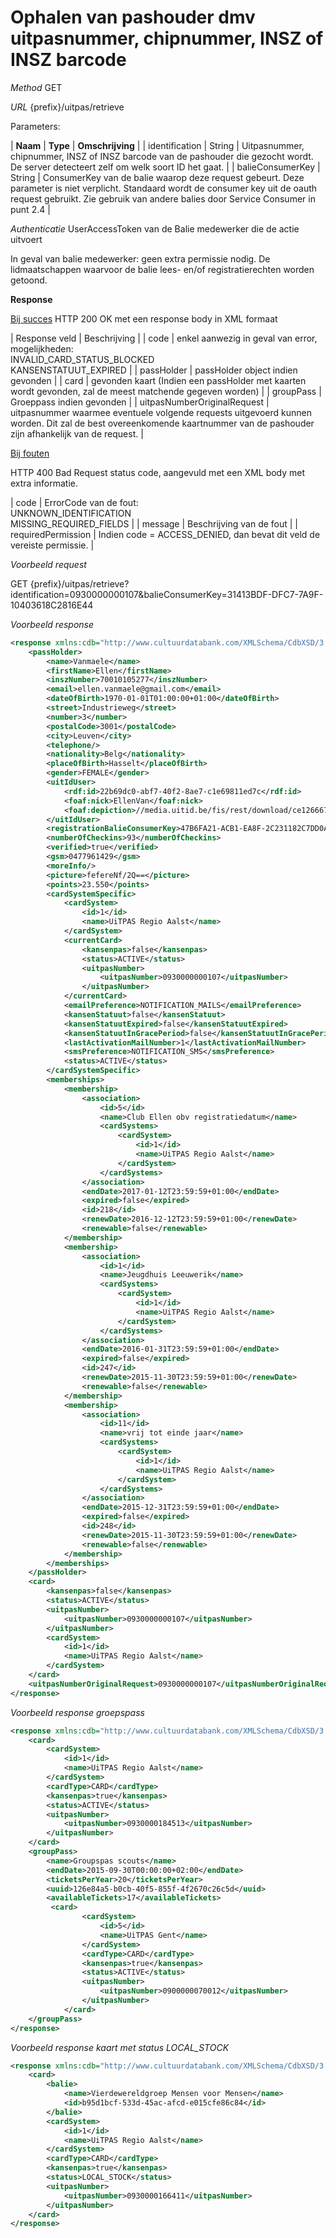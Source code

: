 ---
---

# Ophalen van pashouder dmv uitpasnummer, chipnummer, INSZ of INSZ barcode

_Method_
GET

_URL_
{prefix}/uitpas/retrieve

Parameters:

| **Naam** | **Type** | **Omschrijving** |
| identification | String | Uitpasnummer, chipnummer, INSZ of INSZ barcode van de pashouder die gezocht wordt. De server detecteert zelf om welk soort ID het gaat. |
| balieConsumerKey | String | ConsumerKey van de balie waarop deze request gebeurt. Deze parameter is niet verplicht. Standaard wordt de consumer key uit de oauth request gebruikt. Zie gebruik van andere balies door Service Consumer in punt 2.4 |

_Authenticatie_
UserAccessToken van de Balie medewerker die de actie uitvoert

In geval van balie medewerker: geen extra permissie nodig.
De lidmaatschappen waarvoor de balie lees- en/of registratierechten worden getoond.

**Response**

<u>Bij succes</u>
HTTP 200 OK met een response body in XML formaat

| Response veld | Beschrijving |
| code | enkel aanwezig in geval van error, mogelijkheden:<br>INVALID_CARD_STATUS_BLOCKED<br>KANSENSTATUUT_EXPIRED |
| passHolder | passHolder object indien gevonden |
| card | gevonden kaart (Indien een passHolder met kaarten wordt gevonden, zal de meest matchende gegeven worden) |
| groupPass | Groeppass indien gevonden |
| uitpasNumberOriginalRequest | uitpasnummer waarmee eventuele volgende requests uitgevoerd kunnen worden. Dit zal de best overeenkomende kaartnummer van de pashouder zijn afhankelijk van de request. |

<u>Bij fouten</u>

HTTP 400 Bad Request status code, aangevuld met een XML body met extra informatie.

| code | ErrorCode van de fout:<br>UNKNOWN_IDENTIFICATION<br>MISSING_REQUIRED_FIELDS |
| message | Beschrijving van de fout |
| requiredPermission | Indien code = ACCESS_DENIED, dan bevat dit veld de vereiste permissie. |

_Voorbeeld request_

GET {prefix}/uitpas/retrieve?identification=0930000000107&balieConsumerKey=31413BDF-DFC7-7A9F-10403618C2816E44

_Voorbeeld response_


~~~xml
<response xmlns:cdb="http://www.cultuurdatabank.com/XMLSchema/CdbXSD/3.1/FINAL" xmlns:foaf="http://xmlns.com/foaf/0.1/" xmlns:geo="http://www.w3.org/2003/01/geo/wgs84_pos#" xmlns:rdf="http://www.w3.org/1999/02/22-rdf-syntax-ns">
    <passHolder>
        <name>Vanmaele</name>
        <firstName>Ellen</firstName>
        <inszNumber>70010105277</inszNumber>
        <email>ellen.vanmaele@gmail.com</email>
        <dateOfBirth>1970-01-01T01:00:00+01:00</dateOfBirth>
        <street>Industrieweg</street>
        <number>3</number>
        <postalCode>3001</postalCode>
        <city>Leuven</city>
        <telephone/>
        <nationality>Belg</nationality>
        <placeOfBirth>Hasselt</placeOfBirth>
        <gender>FEMALE</gender>
        <uitIdUser>
            <rdf:id>22b69dc0-abf7-40f2-8ae7-c1e69811ed7c</rdf:id>
            <foaf:nick>EllenVan</foaf:nick>
            <foaf:depiction>//media.uitid.be/fis/rest/download/ce126667652776f0e9e55160f12f5478/uiv/picture-15835.jpg</foaf:depiction>
        </uitIdUser>
        <registrationBalieConsumerKey>47B6FA21-ACB1-EA8F-2C231182C7DD0A19</registrationBalieConsumerKey>
        <numberOfCheckins>93</numberOfCheckins>
        <verified>true</verified>
        <gsm>0477961429</gsm>
        <moreInfo/>
        <picture>fefereNf/2Q==</picture>
        <points>23.550</points>
        <cardSystemSpecific>
            <cardSystem>
                <id>1</id>
                <name>UiTPAS Regio Aalst</name>
            </cardSystem>
            <currentCard>
                <kansenpas>false</kansenpas>
                <status>ACTIVE</status>
                <uitpasNumber>
                    <uitpasNumber>0930000000107</uitpasNumber>
                </uitpasNumber>
            </currentCard>
            <emailPreference>NOTIFICATION_MAILS</emailPreference>
            <kansenStatuut>false</kansenStatuut>
            <kansenStatuutExpired>false</kansenStatuutExpired>
            <kansenStatuutInGracePeriod>false</kansenStatuutInGracePeriod>
            <lastActivationMailNumber>1</lastActivationMailNumber>
            <smsPreference>NOTIFICATION_SMS</smsPreference>
            <status>ACTIVE</status>
        </cardSystemSpecific>
        <memberships>
            <membership>
                <association>
                    <id>5</id>
                    <name>Club Ellen obv registratiedatum</name>
                    <cardSystems>
                        <cardSystem>
                            <id>1</id>
                            <name>UiTPAS Regio Aalst</name>
                        </cardSystem>
                    </cardSystems>
                </association>
                <endDate>2017-01-12T23:59:59+01:00</endDate>
                <expired>false</expired>
                <id>218</id>
                <renewDate>2016-12-12T23:59:59+01:00</renewDate>
                <renewable>false</renewable>
            </membership>
            <membership>
                <association>
                    <id>1</id>
                    <name>Jeugdhuis Leeuwerik</name>
                    <cardSystems>
                        <cardSystem>
                            <id>1</id>
                            <name>UiTPAS Regio Aalst</name>
                        </cardSystem>
                    </cardSystems>
                </association>
                <endDate>2016-01-31T23:59:59+01:00</endDate>
                <expired>false</expired>
                <id>247</id>
                <renewDate>2015-11-30T23:59:59+01:00</renewDate>
                <renewable>false</renewable>
            </membership>
            <membership>
                <association>
                    <id>11</id>
                    <name>vrij tot einde jaar</name>
                    <cardSystems>
                        <cardSystem>
                            <id>1</id>
                            <name>UiTPAS Regio Aalst</name>
                        </cardSystem>
                    </cardSystems>
                </association>
                <endDate>2015-12-31T23:59:59+01:00</endDate>
                <expired>false</expired>
                <id>248</id>
                <renewDate>2015-11-30T23:59:59+01:00</renewDate>
                <renewable>false</renewable>
            </membership>
        </memberships>
    </passHolder>
    <card>
        <kansenpas>false</kansenpas>
        <status>ACTIVE</status>
        <uitpasNumber>
            <uitpasNumber>0930000000107</uitpasNumber>
        </uitpasNumber>
        <cardSystem>
            <id>1</id>
            <name>UiTPAS Regio Aalst</name>
        </cardSystem>
    </card>
    <uitpasNumberOriginalRequest>0930000000107</uitpasNumberOriginalRequest>
</response>
~~~


_Voorbeeld response groepspass_


~~~xml
<response xmlns:cdb="http://www.cultuurdatabank.com/XMLSchema/CdbXSD/3.1/FINAL" xmlns:foaf="http://xmlns.com/foaf/0.1/" xmlns:geo="http://www.w3.org/2003/01/geo/wgs84_pos#" xmlns:rdf="http://www.w3.org/1999/02/22-rdf-syntax-ns">
    <card>
        <cardSystem>
            <id>1</id>
            <name>UiTPAS Regio Aalst</name>
        </cardSystem>
        <cardType>CARD</cardType>
        <kansenpas>true</kansenpas>
        <status>ACTIVE</status>
        <uitpasNumber>
            <uitpasNumber>0930000184513</uitpasNumber>
        </uitpasNumber>
    </card>
    <groupPass>
        <name>Groupspas scouts</name>
        <endDate>2015-09-30T00:00:00+02:00</endDate>
        <ticketsPerYear>20</ticketsPerYear>
        <uuid>126e84a5-b0cb-40f5-855f-4f2670c26c5d</uuid>
        <availableTickets>17</availableTickets>
         <card>
                <cardSystem>
                    <id>5</id>
                    <name>UiTPAS Gent</name>
                </cardSystem>
                <cardType>CARD</cardType>
                <kansenpas>true</kansenpas>
                <status>ACTIVE</status>
                <uitpasNumber>
                    <uitpasNumber>0900000070012</uitpasNumber>
                </uitpasNumber>
            </card>
    </groupPass>
</response>
~~~


_Voorbeeld response kaart met status LOCAL_STOCK_


~~~xml
<response xmlns:cdb="http://www.cultuurdatabank.com/XMLSchema/CdbXSD/3.1/FINAL" xmlns:foaf="http://xmlns.com/foaf/0.1/" xmlns:geo="http://www.w3.org/2003/01/geo/wgs84_pos#" xmlns:rdf="http://www.w3.org/1999/02/22-rdf-syntax-ns">
    <card>
        <balie>
            <name>Vierdewereldgroep Mensen voor Mensen</name>
            <id>b95d1bcf-533d-45ac-afcd-e015cfe86c84</id>
        </balie>
        <cardSystem>
            <id>1</id>
            <name>UiTPAS Regio Aalst</name>
        </cardSystem>
        <cardType>CARD</cardType>
        <kansenpas>true</kansenpas>
        <status>LOCAL_STOCK</status>
        <uitpasNumber>
            <uitpasNumber>0930000166411</uitpasNumber>
        </uitpasNumber>
    </card>
</response>
~~~
